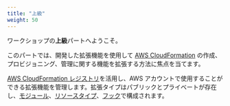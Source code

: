 ```yaml
---
title: "上級"
weight: 50
---
```


ワークショップの**上級**パートへようこそ。

このパートでは、開発した拡張機能を使用して [AWS CloudFormation](https://aws.amazon.com/jp/cloudformation/) の作成、プロビジョニング、管理に関する機能を拡張する方法に焦点を当てます。

[AWS CloudFormation レジストリ](https://docs.aws.amazon.com/ja_jp/AWSCloudFormation/latest/UserGuide/registry.html)を活用し、AWS アカウントで使用することができる拡張機能を管理します。拡張タイプはパブリックとプライベートが存在し、[モジュール](https://docs.aws.amazon.com/ja_jp/cloudformation-cli/latest/userguide/modules.html)、[リソースタイプ](https://docs.aws.amazon.com/ja_jp/cloudformation-cli/latest/userguide/resource-types.html)、[フック](https://docs.aws.amazon.com/ja_jp/cloudformation-cli/latest/userguide/hooks.html)で構成されます。

